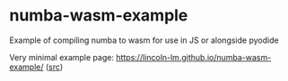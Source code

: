 # numba-wasm-example

Example of compiling numba to wasm for use in JS or alongside pyodide

Very minimal example page: https://lincoln-lm.github.io/numba-wasm-example/ ([src](https://github.com/Lincoln-LM/numba-wasm-example/tree/gh-pages))
